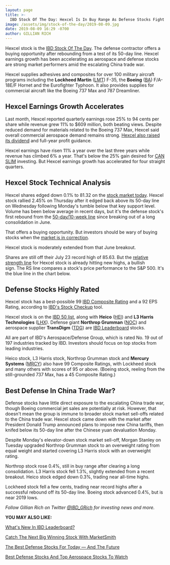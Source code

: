 ```yaml
---
layout: page
title: >-
  IBD Stock Of The Day: Hexcel Is In Buy Range As Defense Stocks Fight China Trade War
image: /assets/img/stock-of-the-day/2019-08-09.jpg
date: 2019-08-09 16:29 -0700
author: GILLIAN RICH
---
```







Hexcel stock is the [IBD Stock Of The Day](https://www.investors.com/research/ibd-stock-of-the-day/). The defense contractor offers a buying opportunity after rebounding from a test of its 50-day line. Hexcel earnings growth has been accelerating as aerospace and defense stocks are strong market performers amid the escalating China trade war.




Hexcel supplies adhesives and composites for over 100 military aircraft programs including the **Lockheed Martin** ([LMT](https://research.investors.com/quote.aspx?symbol=LMT)) F-35, the **Boeing** ([BA](https://research.investors.com/quote.aspx?symbol=BA)) F/A-18E/F Hornet and the Eurofighter Typhoon. It also provides supplies for commercial aircraft like the Boeing 737 Max and 787 Dreamliner.


Hexcel Earnings Growth Accelerates
----------------------------------


Last month, Hexcel reported quarterly earnings rose 25% to 94 cents per share while revenue grew 11% to $609 million, both beating views. Despite reduced demand for materials related to the Boeing 737 Max, Hexcel said overall commercial aerospace demand remains strong. [Hexcel also raised its dividend](https://www.investors.com/news/f35-supplier-hexcel-earnings-q2-2019-buy-point/) and full-year profit guidance.


Hexcel earnings have risen 11% a year over the last three years while revenue has climbed 6% a year. That's below the 25% gain desired for [CAN SLIM](https://www.investors.com/ibd-university/can-slim/) investing. But Hexcel earnings growth has accelerated for four straight quarters.



Hexcel Stock Technical Analysis
-------------------------------


Hexcel shares edged down 0.1% to 81.32 on the [stock market today](https://www.investors.com/stock-market-today/). Hexcel stock rallied 2.45% on Thursday after it edged back above its 50-day line on Wednesday following Monday's tumble below that key support level. Volume has been below average in recent days, but it's the defense stock's first rebound from the [50-day/10-week line](https://www.investors.com/how-to-invest/investors-corner/how-to-buy-stocks-why-the-10-week-moving-average-offers-new-entry-points/) since breaking out of a long consolidation in June.


That offers a buying opportunity. But investors should be wary of buying stocks when the [market is in correction](https://research.investors.com/markettrend.aspx).


Hexcel stock is moderately extended from that June breakout.


Shares are still off their July 23 record high of 85.63. But the [relative strength line](https://www.investors.com/how-to-invest/investors-corner/how-to-buy-stocks-why-the-10-week-moving-average-offers-new-entry-points/) for Hexcel stock is already hitting new highs, a bullish sign. The RS line compares a stock's price performance to the S&P 500. It's the blue line in the chart below.



Defense Stocks Highly Rated
---------------------------


Hexcel stock has a best-possible 99 [IBD Composite Rating](https://www.investors.com/how-to-invest/investors-corner/how-to-research-growth-stocks/) and a 92 EPS Rating, according to [IBD's Stock Checkup](https://research.investors.com/stock-checkup/nyse-hexcel-corp-hxl.aspx) tool.


Hexcel stock is on the [IBD 50 list](https://research.investors.com/stock-lists/ibd-50/), along with **Heico** ([HEI](https://research.investors.com/quote.aspx?symbol=HEI)) and **L3 Harris Technologies** ([LHX](https://research.investors.com/quote.aspx?symbol=LHX)). Defense giant **Northrop Grumman** ([NOC](https://research.investors.com/quote.aspx?symbol=NOC)) and aerospace supplier **TransDigm** ([TDG](https://research.investors.com/quote.aspx?symbol=TDG)) are [IBD Leaderboard](https://leaderboard.investors.com/#/leaders/leadersnearabuypoint) stocks.


All are part of IBD's Aerospace/Defense Group, which is rated No. 19 out of 197 industries tracked by IBD. Investors should focus on top stocks from leading industries.


Heico stock, L3 Harris stock, Northrop Grumman stock and **Mercury Systems** ([MRCY](https://research.investors.com/quote.aspx?symbol=MRCY)) also have 99 Composite Ratings, with Lockheed stock and many others with scores of 95 or above. (Boeing stock, reeling from the still-grounded 737 Max, has a 45 Composite Rating.)


Best Defense In China Trade War?
--------------------------------


Defense stocks have little direct exposure to the escalating China trade war, though Boeing commercial jet sales are potentially at risk. However, that doesn't mean the group is immune to broader stock market sell-offs related to the China trade war. Hexcel stock came down with the market after President Donald Trump announced plans to impose new China tariffs, then knifed below its 50-day line after the Chinese yuan devaluation Monday.


Despite Monday's elevator-down stock market sell-off, Morgan Stanley on Tuesday upgraded Northrop Grumman stock to an overweight rating from equal weight and started covering L3 Harris stock with an overweight rating.


Northrop stock rose 0.4%, still in buy range after clearing a long consolidation. L3 Harris stock fell 1.3%, slightly extended from a recent breakout. Heico stock edged down 0.3%, trading near all-time highs.


Lockheed stock fell a few cents, trading near record highs after a successful rebound off its 50-day line. Boeing stock advanced 0.4%, but is near 2019 lows.


*Follow Gillian Rich on Twitter [@IBD\_GRich](https://twitter.com/IBD_GRich) for investing news and more.*


**YOU MAY ALSO LIKE:**


[What's New In IBD Leaderboard?](https://www.investors.com/product/leaderboard/?artProdLink=Leaderboard)


[Catch The Next Big Winning Stock With MarketSmith](https://www.investors.com/product/marketsmith/?artProdLink=MarketSmith)


[The Best Defense Stocks For Today — And The Future](https://www.investors.com/news/best-defense-stocks-to-buy/)


[Best Defense Stocks And Top Aerospace Stocks To Watch](https://www.investors.com/news/defense-and-aerospace-stocks-to-watch-and-industry-news/)




